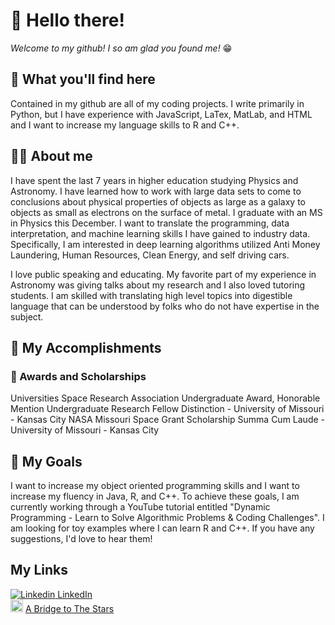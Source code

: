 # 👋 Hello there! 

<i>Welcome to my github! I so am glad you found me!</i> &#128513;

## &#128064; What you'll find here
Contained in my github are all of my coding projects. I write primarily in Python, but I have experience with JavaScript, LaTex, MatLab, and HTML and I 
want to increase my language skills to R and C++.

## &#128105;&#127996; About me
I have spent the last 7 years in higher education studying Physics and Astronomy. I have learned how to work with large data sets to come to conclusions 
about physical properties of objects as large as a galaxy to objects as small as electrons on the surface of metal. I graduate with an MS in Physics this 
December.  I want to translate the programming, data interpretation, and machine learning skills I have gained to industry data. Specifically, I am 
interested in deep learning algorithms utilized Anti Money Laundering, Human Resources, Clean Energy, and self driving cars.

I love public speaking and educating. My favorite part of my experience in Astronomy was giving talks about my research and I also loved tutoring students. 
I am skilled with translating high level topics into digestible language that can be understood by folks who do not have expertise in the subject.

## &#127919; My Accomplishments


### &#127941; Awards and Scholarships
Universities Space Research Association Undergraduate Award, Honorable Mention 
Undergraduate Research Fellow Distinction - University of Missouri - Kansas City 
NASA Missouri Space Grant Scholarship
Summa Cum Laude - University of Missouri - Kansas City

## &#129349; My Goals 
I want to increase my object oriented programming skills and I want to increase my fluency in Java, R, and 
C++. To achieve these goals, I am currently working through a YouTube tutorial entitled "Dynamic Programming - Learn to Solve Algorithmic Problems & Coding 
Challenges". I am looking for toy examples where I can learn R and C++. If you have any suggestions, I'd love to hear them!

## My Links
[![Linkedin](https://i.stack.imgur.com/gVE0j.png)  LinkedIn](https://www.linkedin.com/in/lauren-anne-higgins/) </br>
<img src="https://i.imgur.com/TZcJ1CK.png" width="20"> [A Bridge to The Stars](https://www.umkc.edu/hscp/student-information/a-bridge-to-the-stars.html)


<!--


**higgins4286/higgins4286** is a ✨ _special_ ✨ repository because its `README.md` (this file) appears on your GitHub profile.

Here are some ideas to get you started:

- 🔭 I’m currently working on ...
- 🌱 I’m currently learning ...
- 👯 I’m looking to collaborate on ...
- 🤔 I’m looking for help with ...
- 💬 Ask me about ...
- 📫 How to reach me: ...
- 😄 Pronouns: ...
- ⚡ Fun fact: ...
-->
